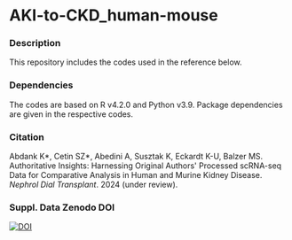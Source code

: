 # AKI-to-CKD_human-mouse

### Description
This repository includes the codes used in the reference below.

### Dependencies
The codes are based on R v4.2.0 and Python v3.9. Package dependencies are given in the respective codes.

### Citation
Abdank K*, Cetin SZ*, Abedini A, Susztak K, Eckardt K-U, Balzer MS. Authoritative Insights: Harnessing Original Authors' Processed scRNA-seq Data for Comparative Analysis in Human and Murine Kidney Disease. _Nephrol Dial Transplant_. 2024 (under review).

### Suppl. Data Zenodo DOI
[![DOI](https://zenodo.org/badge/DOI/10.5281/zenodo.10512855.svg)](https://doi.org/10.5281/zenodo.10512855)
